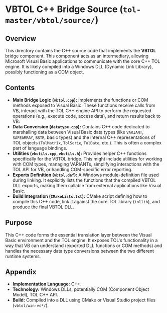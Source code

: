 # VBTOL C++ Bridge Source (`tol-master/vbtol/source/`)

## Overview

This directory contains the C++ source code that implements the **VBTOL** bridge component. This component acts as an intermediary, allowing Microsoft Visual Basic applications to communicate with the core C++ TOL engine. It is likely compiled into a Windows DLL (Dynamic Link Library), possibly functioning as a COM object.

## Contents

- **Main Bridge Logic (`vbtol.cpp`):** Implements the functions or COM methods exposed to Visual Basic. These functions receive calls from VB, interact with the TOL C++ engine API to perform the requested operations (e.g., execute code, access data), and return results back to VB.
- **Data Conversion (`datatype.cpp`):** Contains C++ code dedicated to marshalling data between Visual Basic data types (like `VARIANT`, `SAFEARRAY`, `BSTR`, basic types) and the internal C++ representations of TOL objects (`TolMatrix`, `TolSerie`, `TolDate`, etc.). This is often a complex part of language bindings.
- **Utilities (`vbutils.cpp`, `vbutils.h`):** Provides helper C++ functions specifically for the VBTOL bridge. This might include utilities for working with COM types, managing VARIANTs, simplifying interactions with the TOL API for VB, or handling COM-specific error reporting.
- **Exports Definition (`vbtol.def`):** A Windows module-definition file used during linking. It explicitly lists the functions that the compiled VBTOL DLL exports, making them callable from external applications like Visual Basic.
- **Build Integration (`CMakeLists.txt`):** CMake script defining how to compile this C++ code, link it against the core TOL library (`tollib`), and produce the final VBTOL DLL.

## Purpose

This C++ code forms the essential translation layer between the Visual Basic environment and the TOL engine. It exposes TOL's functionality in a way that VB can understand (exported DLL functions or COM methods) and handles the necessary data type conversions between the two different runtime systems.

## Appendix

- **Implementation Language:** C++.
- **Technology:** Windows DLLs, potentially COM (Component Object Model), TOL C++ API.
- **Build:** Compiled into a DLL using CMake or Visual Studio project files (`vbtol/win-vc*/`). 